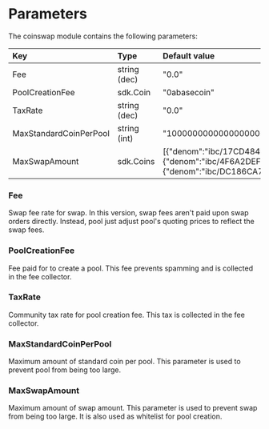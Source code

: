 <!--
order: 4
-->

# Parameters

The coinswap module contains the following parameters:

| Key                    | Type         | Default value                                                                                                                                                                                                                                                                                                              |
|:-----------------------|:-------------|:---------------------------------------------------------------------------------------------------------------------------------------------------------------------------------------------------------------------------------------------------------------------------------------------------------------------------|
| Fee                    | string (dec) | "0.0"                                                                                                                                                                                                                                                                                                                      |
| PoolCreationFee        | sdk.Coin     | "0abasecoin"                                                                                                                                                                                                                                                                                                                  |
| TaxRate                | string (dec) | "0.0"                                                                                                                                                                                                                                                                                                                      |
| MaxStandardCoinPerPool | string (int) | "10000000000000000000000"                                                                                                                                                                                                                                                                                                  |
| MaxSwapAmount          | sdk.Coins    | [{"denom":"ibc/17CD484EE7D9723B847D95015FA3EBD1572FD13BC84FB838F55B18A57450F25B","amount":"10000000"},{"denom":"ibc/4F6A2DEFEA52CD8D90966ADCB2BD0593D3993AB0DF7F6AEB3EFD6167D79237B0","amount":"10000000"},{"denom":"ibc/DC186CA7A8C009B43774EBDC825C935CABA9743504CE6037507E6E5CCE12858A","amount":"100000000000000000"}] |

### Fee
Swap fee rate for swap. In this version, swap fees aren't paid upon swap orders directly. Instead, pool just adjust pool's quoting prices to reflect the swap fees.

### PoolCreationFee
Fee paid for to create a pool. This fee prevents spamming and is collected in the fee collector.

### TaxRate
Community tax rate for pool creation fee. This tax is collected in the fee collector.

### MaxStandardCoinPerPool
Maximum amount of standard coin per pool. This parameter is used to prevent pool from being too large.

### MaxSwapAmount
Maximum amount of swap amount. This parameter is used to prevent swap from being too large. It is also used as whitelist for pool creation.
